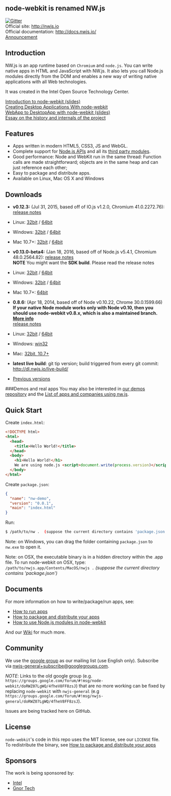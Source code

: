 ## node-webkit is renamed NW.js

[![Gitter](https://badges.gitter.im/Join%20Chat.svg)](https://gitter.im/nwjs/nw.js?utm_source=badge&utm_medium=badge&utm_campaign=pr-badge&utm_content=badge)  
Official site: http://nwjs.io  
Official documentation: http://docs.nwjs.io/  
[Announcement](https://groups.google.com/d/msg/nwjs-general/V1FhvfaFIzQ/720xKVd0jNkJ)  
## Introduction

NW.js is an app runtime based on `Chromium` and `node.js`. You can 
write native apps in HTML and JavaScript with NW.js. It also lets you
call Node.js modules directly from the DOM and enables a new way of writing
native applications with all Web technologies.

It was created in the Intel Open Source Technology Center.

[Introduction to node-webkit (slides)](https://speakerdeck.com/zcbenz/node-webkit-app-runtime-based-on-chromium-and-node-dot-js)   
[Creating Desktop Applications With node-webkit](https://strongloop.com/strongblog/creating-desktop-applications-with-node-webkit/)     
[WebApp to DesktopApp with node-webkit (slides)](http://oldgeeksguide.github.io/presentations/html5devconf2013/wtod.html)  
[Essay on the history and internals of the project](http://yedingding.com/2014/08/01/node-webkit-intro-en.html)

## Features

* Apps written in modern HTML5, CSS3, JS and WebGL.
* Complete support for [Node.js APIs](https://nodejs.org/api/) and all its [third party modules](https://www.npmjs.com/).
* Good performance: Node and WebKit run in the same thread: Function calls are made straightforward; objects are in the same heap and can just reference each other;
* Easy to package and distribute apps.
* Available on Linux, Mac OS X and Windows

## Downloads
* **v0.12.3:** (Jul 31, 2015, based off of IO.js v1.2.0, Chromium 41.0.2272.76): [release notes](https://groups.google.com/d/msg/nwjs-general/hhXCS4aXGV0/TUQmcu5XDwAJ)  
 * Linux: [32bit](http://dl.nwjs.io/v0.12.3/nwjs-v0.12.3-linux-ia32.tar.gz) / [64bit](http://dl.nwjs.io/v0.12.3/nwjs-v0.12.3-linux-x64.tar.gz)
 * Windows: [32bit](http://dl.nwjs.io/v0.12.3/nwjs-v0.12.3-win-ia32.zip) / [64bit](http://dl.nwjs.io/v0.12.3/nwjs-v0.12.3-win-x64.zip)
 * Mac 10.7+: [32bit](http://dl.nwjs.io/v0.12.3/nwjs-v0.12.3-osx-ia32.zip) / [64bit](http://dl.nwjs.io/v0.12.3/nwjs-v0.12.3-osx-x64.zip)

* **v0.13.0-beta4:** (Jan 18, 2016, based off of Node.js v5.4.1, Chromium 48.0.2564.82): [release notes](https://groups.google.com/d/msg/nwjs-general/_gFVBiD1GV8/ia1aMYP_BQAJ)  
 **NOTE** You might want the **SDK build**. Please read the release notes  
 * Linux: [32bit](http://dl.nwjs.io/v0.13.0-beta4/nwjs-v0.13.0-beta4-linux-ia32.tar.gz) / [64bit](http://dl.nwjs.io/v0.13.0-beta4/nwjs-v0.13.0-beta4-linux-x64.tar.gz)
 * Windows: [32bit](http://dl.nwjs.io/v0.13.0-beta4/nwjs-v0.13.0-beta4-win-ia32.zip) / [64bit](http://dl.nwjs.io/v0.13.0-beta4/nwjs-v0.13.0-beta4-win-x64.zip)
 * Mac 10.7+: [64bit](http://dl.nwjs.io/v0.13.0-beta4/nwjs-v0.13.0-beta4-osx-x64.zip)

* **0.8.6:** (Apr 18, 2014, based off of Node v0.10.22, Chrome 30.0.1599.66) **If your native Node module works only with Node v0.10, then you should use node-webkit v0.8.x, which is also a maintained branch. [More info](https://groups.google.com/d/msg/nwjs-general/2OJ1cEMPLlA/09BvpTagSA0J)**  
[release notes](https://groups.google.com/d/msg/nwjs-general/CLPkgfV-i7s/hwkkQuJ1kngJ)

 * Linux: [32bit](http://dl.node-webkit.org/v0.8.6/node-webkit-v0.8.6-linux-ia32.tar.gz) / [64bit](http://dl.node-webkit.org/v0.8.6/node-webkit-v0.8.6-linux-x64.tar.gz)
 * Windows: [win32](http://dl.node-webkit.org/v0.8.6/node-webkit-v0.8.6-win-ia32.zip)
 * Mac: [32bit, 10.7+](http://dl.node-webkit.org/v0.8.6/node-webkit-v0.8.6-osx-ia32.zip)

* **latest live build**: git tip version; build triggered from every git commit: http://dl.nwjs.io/live-build/

* [Previous versions](https://github.com/nwjs/nw.js/wiki/Downloads-of-old-versions)

###Demos and real apps
You may also be interested in [our demos repository](https://github.com/zcbenz/nw-sample-apps) and the [List of apps and companies using nw.js](https://github.com/nwjs/nw.js/wiki/List-of-apps-and-companies-using-nw.js).

## Quick Start

Create `index.html`:

```html
<!DOCTYPE html>
<html>
  <head>
    <title>Hello World!</title>
  </head>
  <body>
    <h1>Hello World!</h1>
    We are using node.js <script>document.write(process.version)</script>.
  </body>
</html>
```

Create `package.json`:

```json
{
  "name": "nw-demo",
  "version": "0.0.1",
  "main": "index.html"
}
```

Run:  
```bash
$ /path/to/nw .  (suppose the current directory contains 'package.json')
```

Note: on Windows, you can drag the folder containing `package.json` to `nw.exe` to open it.

Note: on OSX, the executable binary is in a hidden directory within the .app file. To run node-webkit on OSX, type:  
`/path/to/nwjs.app/Contents/MacOS/nwjs .` *(suppose the current directory contains 'package.json')*   

## Documents

For more information on how to write/package/run apps, see:

* [How to run apps](https://github.com/nwjs/nw.js/wiki/How-to-run-apps)
* [How to package and distribute your apps](https://github.com/nwjs/nw.js/wiki/How-to-package-and-distribute-your-apps)
* [How to use Node.js modules in node-webkit](https://github.com/nwjs/nw.js/wiki/Using-Node-modules)

And our [Wiki](https://github.com/nwjs/nw.js/wiki) for much more.

## Community

We use the [google group](https://groups.google.com/d/forum/nwjs-general) as
our mailing list (use English only). Subscribe via [nwjs-general+subscribe@googlegroups.com](mailto:nwjs-general+subscribe@googlegroups.com).

*NOTE*: Links to the old google group (e.g. `https://groups.google.com/forum/#!msg/node-webkit/doRWZ07LgWQ/4fheV8FF8zsJ`) that are no more working can be fixed by replacing `node-webkit` with `nwjs-general` (e.g `https://groups.google.com/forum/#!msg/nwjs-general/doRWZ07LgWQ/4fheV8FF8zsJ`).

Issues are being tracked here on GitHub.

## License

`node-webkit`'s code in this repo uses the MIT license, see our `LICENSE` file. To redistribute the binary, see [How to package and distribute your apps](https://github.com/nwjs/nw.js/wiki/How-to-package-and-distribute-your-apps)

## Sponsors

The work is being sponsored by:  
* [Intel](http://www.intel.com/content/www/us/en/homepage.html)
* [Gnor Tech](http://gnor.net)
